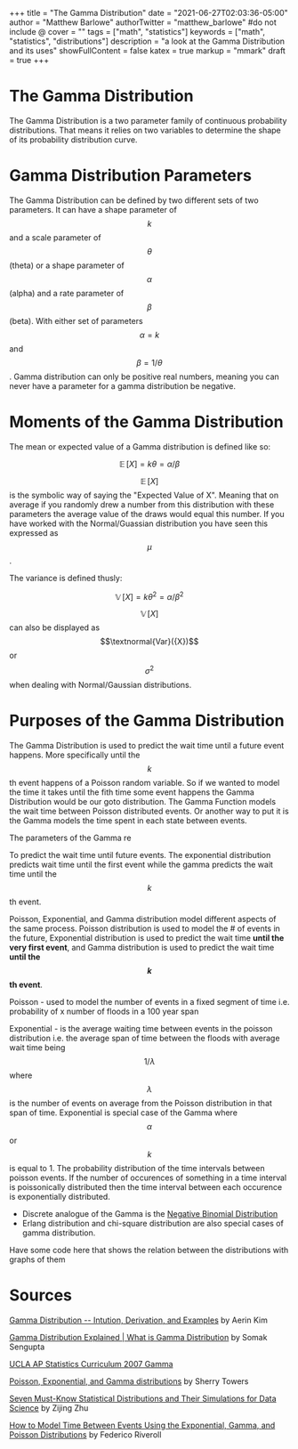 +++
title = "The Gamma Distribution"
date = "2021-06-27T02:03:36-05:00"
author = "Matthew Barlowe"
authorTwitter = "matthew_barlowe" #do not include @
cover = ""
tags = ["math", "statistics"]
keywords = ["math", "statistics", "distributions"]
description = "a look at the Gamma Distribution and its uses"
showFullContent = false
katex = true
markup =  "mmark"
draft = true
+++

# The Gamma Distribution

The Gamma Distribution is a two parameter family of continuous probability distributions.
That means it relies on two variables to determine the shape of its probability distribution curve.

# Gamma Distribution Parameters

The Gamma Distribution can be defined by two different sets of two parameters.
It can have a shape parameter of $${k}$$ and a scale parameter of $$\theta$$ (theta) or a
shape parameter of $$\alpha$$ (alpha) and a rate parameter of $$\beta$$ (beta).
With either set of parameters $$\alpha={k}$$ and  $$\beta={1/\theta}$$.
Gamma distribution can only be positive real numbers, meaning you can never have a parameter
for a gamma distribution be negative.

# Moments of the Gamma Distribution

The mean or expected value of a Gamma distribution is defined like so:

$$\mathop{{}\mathbb{E}}{[X]} = {k}\theta = \alpha/\beta$$

$$\mathop{{}\mathbb{E}}{[X]}$$ is the symbolic way of saying the "Expected Value of X".
Meaning that on average if you randomly drew a number from this distribution with these
parameters the average value of the draws would equal this number.  If you have worked
with the Normal/Guassian distribution you have seen this expressed as $$\mu$$.

The variance is defined thusly:

$$\mathop{{}\mathbb{V}}{[X]} = {k}\theta^{2} = \alpha/\beta^{2}$$

$$\mathop{{}\mathbb{V}}{[X]}$$ can also be displayed as $$\textnormal{Var}({X})$$ or $$\sigma^{2}$$ when
dealing with Normal/Gaussian distributions.


# Purposes of the Gamma Distribution

The Gamma Distribution is used to predict the wait time until a future event happens. More specifically until
the $${k}$$th event happens of a Poisson random variable. So if we wanted to model the time it takes
until the fith time some event happens the Gamma Distribution would be our goto distribution.
The Gamma Function models the wait time between Poisson distributed events. Or another way to put
it is the Gamma models the time spent in each state between events.

The parameters of the Gamma re

To predict the wait time until future events. The exponential distribution predicts wait time until the first event while the gamma predicts the wait time until the $${k}$$th event.


Poisson, Exponential, and Gamma distribution model different aspects of the same process. Poisson distribution is used to model the # of events in the future, Exponential distribution is used to predict the wait time **until the very first event**, and Gamma distribution is used to predict the wait time **until the $${k}$$th event**.

Poisson - used to model the number of events in a fixed segment of time i.e. probability of x number of floods in a 100 year span

Exponential - is the average waiting time between events in the poisson distribution i.e. the average span of time between the floods
with average wait time being $$1/\lambda$$ where $$\lambda$$ is the number of events on average from the Poisson distribution in that span
of time. Exponential is special case of the Gamma where $$\alpha$$ or $${k}$$ is equal to 1. The probability distribution of the time
intervals between poisson events. If the number of occurences of something in a time interval is poissonically distributed then
the time interval between each occurence is exponentially distributed.

* Discrete analogue of the Gamma is the [Negative Binomial Distribution](https://en.wikipedia.org/wiki/Negative_binomial_distribution)
* Erlang distribution and chi-square distribution are also special cases of gamma distribution.

Have some code here that shows the relation between the distributions with graphs of them


# Sources

[Gamma Distribution -- Intution, Derivation, and Examples](https://towardsdatascience.com/gamma-distribution-intuition-derivation-and-examples-55f407423840) by Aerin Kim

[Gamma Distribution Explained | What is Gamma Distribution](https://www.mygreatlearning.com/blog/gamma-distribution/) by Somak Sengupta

[UCLA AP Statistics Curriculum 2007 Gamma](http://wiki.stat.ucla.edu/socr/index.php/AP_Statistics_Curriculum_2007_Gamma)

[Poisson, Exponential, and Gamma distributions](http://sherrytowers.com/2016/01/23/poisson-and-exponential-distributions/) by Sherry Towers

[Seven Must-Know Statistical Distributions and Their Simulations for Data Science](https://towardsdatascience.com/seven-must-know-statistical-distributions-and-their-simulations-for-data-science-681c5ac41e32) by Zijing Zhu

[How to Model Time Between Events Using the Exponential, Gamma, and Poisson Distributions](https://medium.com/geekculture/how-to-model-time-between-events-using-the-exponential-gamma-and-poisson-distributions-4b058a357a55) by Federico Riveroll

